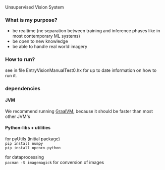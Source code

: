 Unsupervised Vision System

### What is my purpose?

 * be realtime (ne separation between training and inference phases like in most contemporary ML systems)
 * be open to new knowledge
 * be able to handle real world imagery

### How to run?

see in file EntryVisionManualTest0.hx for up to date information on how to run it.

### dependencies

#### JVM

We recommend running [GraalVM](https://www.graalvm.org/downloads/), because it should be faster than most other JVM's


#### Python-libs + utilities

for pyUtils (initial package) <br />
```pip install numpy``` <br />
```pip install opencv-python``` <br />

for dataprocessing <br />
```pacman -S imagemagick``` for conversion of images <br />
